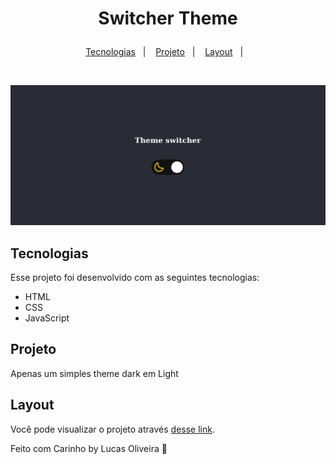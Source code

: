 <h1 align="center">
  <p> Switcher Theme</p>
</h1>

<p align="center">
  <a href="#-tecnologias">Tecnologias</a>&nbsp;&nbsp;&nbsp;|&nbsp;&nbsp;&nbsp;
  <a href="#-projeto">Projeto</a>&nbsp;&nbsp;&nbsp;|&nbsp;&nbsp;&nbsp;
  <a href="#-layout">Layout</a>&nbsp;&nbsp;&nbsp;|&nbsp;&nbsp;&nbsp;
</p>

<br>

<p align="center">
   <img alt="Switcher" title="Switcher" src="https://github.com/LuskarDev/SwitcherTheme/blob/main/favicon/Switcher.png" width="720px" />
</p>

## Tecnologias

Esse projeto foi desenvolvido com as seguintes tecnologias:

- HTML
- CSS
- JavaScript

## Projeto
Apenas um simples theme dark em Light

## Layout

Você pode visualizar o projeto através [desse link](https://luskardev.github.io/SwitcherTheme/).


Feito com Carinho by Lucas Oliveira :wave:
